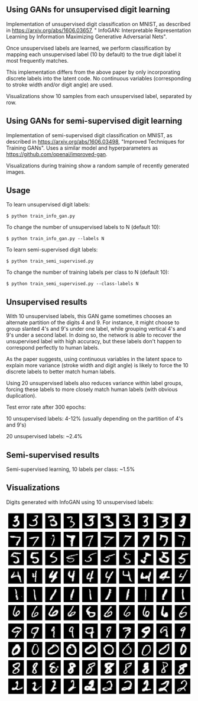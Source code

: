 ## Using GANs for unsupervised digit learning

Implementation of unsupervised digit classification on MNIST, as described in https://arxiv.org/abs/1606.03657, "
InfoGAN: Interpretable Representation Learning by Information Maximizing Generative Adversarial Nets".

Once unsupervised labels are learned, we perform classification by mapping each unsupervised label (10 by default) to the true digit label it most frequently matches.

This implementation differs from the above paper by only incorporating discrete labels into the latent code.  No continuous variables (corresponding to stroke width and/or digit angle) are used.

Visualizations show 10 samples from each unsupervised label, separated by row.

## Using GANs for semi-supervised digit learning

Implementation of semi-supervised digit classification on MNIST, as described in https://arxiv.org/abs/1606.03498, "Improved Techniques for Training GANs". Uses a similar model and hyperparameters as https://github.com/openai/improved-gan.

Visualizations during training show a random sample of recently generated images.

## Usage

To learn unsupervised digit labels:

    $ python train_info_gan.py

To change the number of unsupervised labels to N (default 10):

    $ python train_info_gan.py --labels N

To learn semi-supervised digit labels:

    $ python train_semi_supervised.py

To change the number of training labels per class to N (default 10):

    $ python train_semi_supervised.py --class-labels N
    
## Unsupervised results

With 10 unsupervised labels, this GAN game sometimes chooses an alternate partition of the digits 4 and 9.  For instance, it might choose to group slanted 4's and 9's under one label, while grouping vertical 4's and 9's under a second label.  In doing so, the network is able to recover the unsupervised label with high accuracy, but these labels don't happen to correspond perfectly to human labels.

As the paper suggests, using continuous variables in the latent space to explain more variance (stroke width and digit angle) is likely to force the 10 discrete labels to better match human labels.

Using 20 unsupervised labels also reduces variance within label groups, forcing these labels to more closely match human labels (with obvious duplication).

Test error rate after 300 epochs:

10 unsupervised labels: 4-12% (usually depending on the partition of 4's and 9's)

20 unsupervised labels: ~2.4%

## Semi-supervised results

Semi-supervised learning, 10 labels per class: ~1.5%

## Visualizations

Digits generated with InfoGAN using 10 unsupervised labels:

![InfoGAN example](figures/mnist_info_gan.png)